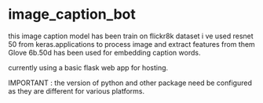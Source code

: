 # image_caption_bot

this image caption model has been train on flickr8k dataset
i ve used resnet 50 from keras.applications to process image and extract features from them
Glove 6b.50d has been used for embedding caption words.

currently using a basic flask web app for hosting.

IMPORTANT : the version of python and other package need be configured as they are different for various platforms.
